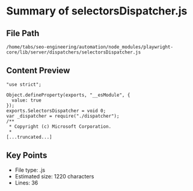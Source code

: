 # Summary of selectorsDispatcher.js
  
## File Path
`/home/tabs/seo-engineering/automation/node_modules/playwright-core/lib/server/dispatchers/selectorsDispatcher.js`

## Content Preview
```
"use strict";

Object.defineProperty(exports, "__esModule", {
  value: true
});
exports.SelectorsDispatcher = void 0;
var _dispatcher = require("./dispatcher");
/**
 * Copyright (c) Microsoft Corporation.
 *
[...truncated...]
```

## Key Points
- File type: .js
- Estimated size: 1220 characters
- Lines: 36
